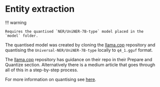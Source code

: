 # Entity extraction

!!! warning

    Requires the quantised `NER/UniNER-7B-type` model placed in the `model` folder.

The quantised model was created by cloning the [llama.cpp](https://github.com/ggerganov/llama.cpp) repository and quantising the `Universal-NER/UniNER-7B-type` locally to `q4_1.gguf` format.

The [llama.cpp](https://github.com/ggerganov/llama.cpp) repository has guidance on their repo in their Prepare and Quantize section. Alternatively there is a medium article that goes through all of this in a step-by-step process.

For more information on quantising see [here](../open-source-llm-exploration/setup.md).